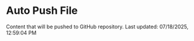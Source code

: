 # Auto Push File

Content that will be pushed to GitHub repository.
Last updated: 07/18/2025, 12:59:04 PM